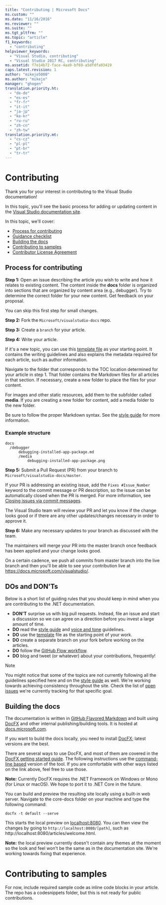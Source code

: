 ```yaml
---
title: "Contributing | Microsoft Docs"
ms.custom: ""
ms.date: "11/16/2016"
ms.reviewer: ""
ms.suite: ""
ms.tgt_pltfrm: ""
ms.topic: "article"
f1_keywords:
  - "contributing"
helpviewer_keywords:
  - "Visual Studio, contributing"
  - "Visual Studio 2017 RC, contributing"
ms.assetid: f7e14b72-face-4aa9-bf69-a5dfdfa93419
caps.latest.revision: 1
author: "mikejo5000"
ms.author: "mikejo"
manager: "ghogen"
translation.priority.ht:
  - "de-de"
  - "es-es"
  - "fr-fr"
  - "it-it"
  - "ja-jp"
  - "ko-kr"
  - "ru-ru"
  - "zh-cn"
  - "zh-tw"
translation.priority.mt:
  - "cs-cz"
  - "pl-pl"
  - "pt-br"
  - "tr-tr"
---
```

# Contributing

Thank you for your interest in contributing to the Visual Studio documentation!

In this topic, you'll see the basic process for adding or updating content in the [Visual Studio documentation site](https://docs.microsoft.com/visualstudio). 

In this topic, we'll cover: 

* [Process for contributing](#process-for-contributing) 
* [Guidance checklist](#guidance-checklist)
* [Building the docs](#building-the-docs)
* [Contributing to samples](#contributing-to-samples)
* [Contributor License Agreement](#contributor-license-agreement)

## Process for contributing

**Step 1:** Open an issue describing the article you wish to write and how it relates to existing content.
The content inside the **docs** folder is organized into sections that are organized by content area (e.g., debugger). Try to determine the correct folder for your new content. Get feedback on your proposal. 

You can skip this first step for small changes.

**Step 2:** Fork the `Microsoft/visualstudio-docs` repo.

**Step 3:** Create a `branch` for your article.

**Step 4:** Write your article. 

If it's a new topic, you can use this [template file](./styleguide/template.md) as your starting point. It contains the writing guidelines and also explains the metadata required for each article, such as author information.

Navigate to the folder that corresponds to the TOC location determined for your article in step 1.
That folder contains the Markdown files for all articles in that section. If necessary, create a new folder to place the files for your content.

For images and other static resources, add them to the subfolder called **media**. If you are creating a new folder for content, add a media folder to the new folder.

Be sure to follow the proper Markdown syntax. See the [style guide](./styleguide/template.md) for more information.

### Example structure

    docs
      /debugger
          debugging-installed-app-package.md
          /media
              debugging-installed-app-package.png

**Step 5:** Submit a Pull Request (PR) from your branch to `Microsoft/visualstudio-docs/master`.

If your PR is addressing an existing issue, add the `Fixes #Issue_Number` keyword to the commit message or PR description, so the issue can be automatically closed when the PR is merged. For more information, see [Closing issues via commit messages](https://help.github.com/articles/closing-issues-via-commit-messages/).

The Visual Studio team will review your PR and let you know if the change looks good or if there are any other updates/changes necessary in order to approve it.

**Step 6:** Make any necessary updates to your branch as discussed with the team. 

The maintainers will merge your PR into the master branch once feedback has been applied and your change looks good. 

On a certain cadence, we push all commits from master branch into the live branch and then you'll be able to see your contribution live at https://docs.microsoft.com/visualstudio/. 

## DOs and DON'Ts

Below is a short list of guiding rules that you should keep in mind when you are contributing to the .NET documentation.

- **DON'T** surprise us with big pull requests. Instead, file an issue and start a discussion so we can agree on a direction before you invest a large amount of time.
- **DO** read the [style guide](./styleguide/template.md) and [voice and tone](./styleguide/voice-tone.md) guidelines.
- **DO** use the [template](./styleguide/template.md) file as the starting point of your work.
- **DO** create a separate branch on your fork before working on the articles.
- **DO** follow the [GitHub Flow workflow](https://guides.github.com/introduction/flow/). 
- **DO** blog and tweet (or whatever) about your contributions, frequently!

> [!NOTE]
> You might notice that some of the topics are not currently following all the guidelines specified here and on the [style guide](./styleguide/template.md) as well. We're working towards achieving consistency throughout the site. Check the list of [open issues](https://github.com/dotnet/docs/issues?q=is%3Aissue+is%3Aopen+label%3Aguidelines-adherence) we're currently tracking for that specific goal. 

## Building the docs

The documentation is written in [GitHub Flavored Markdown](https://help.github.com/categories/writing-on-github/) and built using [DocFX](http://dotnet.github.io/docfx/) and other internal publishing/building tools. It is hosted at [docs.microsoft.com](https://docs.microsoft.com/dotnet). 

If you want to build the docs locally, you need to install [DocFX](https://dotnet.github.io/docfx/); latest versions are the best.

There are several ways to use DocFX, and most of them are covered in the [DocFX getting started guide](https://dotnet.github.io/docfx/tutorial/docfx_getting_started.html). 
The following instructions use the [command-line based](https://dotnet.github.io/docfx/tutorial/docfx_getting_started.html#2-use-docfx-as-a-command-line-tool) version of the tool. 
If you are comfortable with other ways listed on the link above, feel free to use those. 

**Note:** Currently DocFX requires the .NET Framework on Windows or Mono (for Linux or macOS). We hope to port it to .NET Core in the future. 

You can build and preview the resulting site locally using a built-in web server. Navigate to the core-docs folder on your machine and type the following command:

```
docfx -t default --serve
```
	
This starts the local preview on [localhost:8080](http://localhost:8080). You can then view the changes by going to `http://localhost:8080/[path]`, such as http://localhost:8080/articles/welcome.html.

**Note:** the local preview currently doesn't contain any themes at the moment so the look and feel won't be the same as in the documentation site. We're working towards fixing that experience.

# Contributing to samples

For now, include required sample code as inline code blocks in your article. The repo has a codesnippets folder, but this is not ready for public contributions.